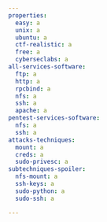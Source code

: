 ```yaml
---
properties:
  easy: a
  unix: a
  ubuntu: a
  ctf-realistic: a
  free: a
  cyberseclabs: a
all-services-software:
  ftp: a
  http: a
  rpcbind: a
  nfs: a
  ssh: a
  apache: a
pentest-services-software:
  nfs: a
  ssh: a
attacks-techniques:
  mount: a
  creds: a
  sudo-privesc: a
subtechniques-spoiler:
  nfs-mount: a
  ssh-keys: a
  sudo-python: a
  sudo-ssh: a

---
```

